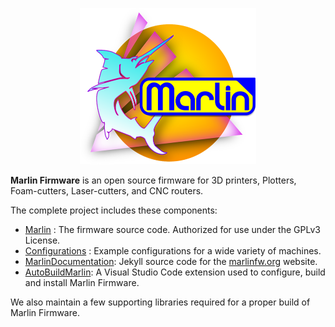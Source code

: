 <p align="center"><img src="https://raw.githubusercontent.com/MarlinFirmware/Marlin/bugfix-2.1.x/buildroot/share/pixmaps/logo/marlin-outrun-nf-500.png" height="250" alt="Marlin Firmware logo" /></p>

**Marlin Firmware** is an open source firmware for 3D printers, Plotters, Foam-cutters, Laser-cutters, and CNC routers.

The complete project includes these components:

- [Marlin](//github.com/MarlinFirmware/Marlin) : The firmware source code. Authorized for use under the GPLv3 License.
- [Configurations](//github.com/MarlinFirmware/Configurations) : Example configurations for a wide variety of machines.
- [MarlinDocumentation](//github.com/MarlinFirmware/MarlinDocumentation): Jekyll source code for the [marlinfw.org](https://marlinfw.org/) website.
- [AutoBuildMarlin](//github.com/MarlinFirmware/AutoBuildMarlin): A Visual Studio Code extension used to configure, build and install Marlin Firmware.

We also maintain a few supporting libraries required for a proper build of Marlin Firmware.
